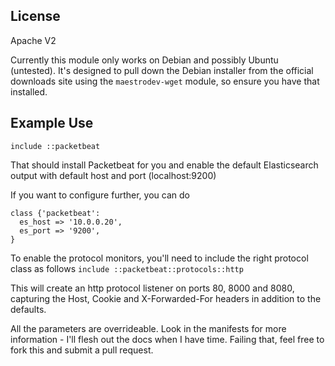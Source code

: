License
-------
Apache V2


Currently this module only works on Debian and possibly Ubuntu (untested).
It's designed to pull down the Debian installer from the official downloads site using the `maestrodev-wget` module, so ensure you have that installed. 

## Example Use ##

```
include ::packetbeat
```

That should install Packetbeat for you and enable the default Elasticsearch output with default host and port (localhost:9200)

If you want to configure further, you can do 
```
class {'packetbeat':
  es_host => '10.0.0.20',
  es_port => '9200',
}
```

To enable the protocol monitors, you'll need to include the right protocol class as follows
```include ::packetbeat::protocols::http```

This will create an http protocol listener on ports 80, 8000 and 8080, capturing the Host, Cookie and X-Forwarded-For headers in addition to the defaults. 

All the parameters are overrideable. Look in the manifests for more information - I'll flesh out the docs when I have time. Failing that, feel free to fork this and submit a pull request. 
